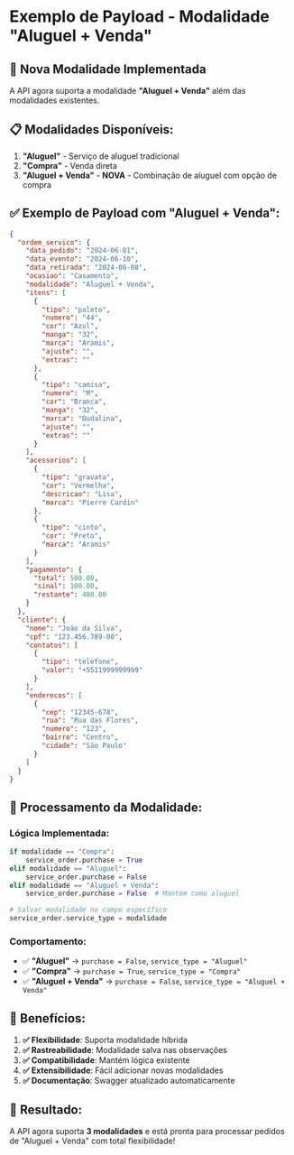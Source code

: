 # Exemplo de Payload - Modalidade "Aluguel + Venda"

## 🎯 **Nova Modalidade Implementada**

A API agora suporta a modalidade **"Aluguel + Venda"** além das modalidades existentes.

## 📋 **Modalidades Disponíveis:**

1. **"Aluguel"** - Serviço de aluguel tradicional
2. **"Compra"** - Venda direta
3. **"Aluguel + Venda"** - **NOVA** - Combinação de aluguel com opção de compra

## ✅ **Exemplo de Payload com "Aluguel + Venda":**

```json
{
  "ordem_servico": {
    "data_pedido": "2024-06-01",
    "data_evento": "2024-06-10",
    "data_retirada": "2024-06-08",
    "ocasiao": "Casamento",
    "modalidade": "Aluguel + Venda",
    "itens": [
      {
        "tipo": "paleto",
        "numero": "44",
        "cor": "Azul",
        "manga": "32",
        "marca": "Aramis",
        "ajuste": "",
        "extras": ""
      },
      {
        "tipo": "camisa",
        "numero": "M",
        "cor": "Branca",
        "manga": "32",
        "marca": "Dudalina",
        "ajuste": "",
        "extras": ""
      }
    ],
    "acessorios": [
      {
        "tipo": "gravata",
        "cor": "Vermelha",
        "descricao": "Lisa",
        "marca": "Pierre Cardin"
      },
      {
        "tipo": "cinto",
        "cor": "Preto",
        "marca": "Aramis"
      }
    ],
    "pagamento": {
      "total": 500.00,
      "sinal": 100.00,
      "restante": 400.00
    }
  },
  "cliente": {
    "nome": "João da Silva",
    "cpf": "123.456.789-00",
    "contatos": [
      {
        "tipo": "telefone",
        "valor": "+5511999999999"
      }
    ],
    "enderecos": [
      {
        "cep": "12345-678",
        "rua": "Rua das Flores",
        "numero": "123",
        "bairro": "Centro",
        "cidade": "São Paulo"
      }
    ]
  }
}
```

## 🔧 **Processamento da Modalidade:**

### **Lógica Implementada:**
```python
if modalidade == "Compra":
    service_order.purchase = True
elif modalidade == "Aluguel":
    service_order.purchase = False
elif modalidade == "Aluguel + Venda":
    service_order.purchase = False  # Mantém como aluguel

# Salvar modalidade no campo específico
service_order.service_type = modalidade
```

### **Comportamento:**
- ✅ **"Aluguel"** → `purchase = False`, `service_type = "Aluguel"`
- ✅ **"Compra"** → `purchase = True`, `service_type = "Compra"`
- ✅ **"Aluguel + Venda"** → `purchase = False`, `service_type = "Aluguel + Venda"`

## 🎯 **Benefícios:**

1. **✅ Flexibilidade**: Suporta modalidade híbrida
2. **✅ Rastreabilidade**: Modalidade salva nas observações
3. **✅ Compatibilidade**: Mantém lógica existente
4. **✅ Extensibilidade**: Fácil adicionar novas modalidades
5. **✅ Documentação**: Swagger atualizado automaticamente

## 🚀 **Resultado:**

A API agora suporta **3 modalidades** e está pronta para processar pedidos de "Aluguel + Venda" com total flexibilidade!

